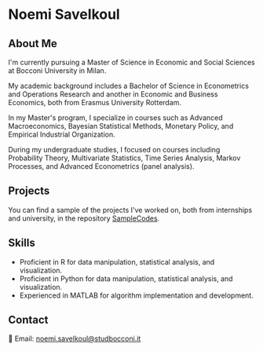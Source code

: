 # Noemi Savelkoul

## About Me
I'm currently pursuing a Master of Science in Economic and Social Sciences at Bocconi University in Milan.

My academic background includes a Bachelor of Science in Econometrics and Operations Research and another in Economic and Business Economics, both from Erasmus University Rotterdam.

In my Master's program, I specialize in courses such as Advanced Macroeconomics, Bayesian Statistical Methods, Monetary Policy, and Empirical Industrial Organization.

During my undergraduate studies, I focused on courses including Probability Theory, Multivariate Statistics, Time Series Analysis, Markov Processes, and Advanced Econometrics (panel analysis).

## Projects
You can find a sample of the projects I've worked on, both from internships and university, in the repository [SampleCodes](https://github.com/noemisavelkoul/SampleCodes). 

## Skills
- Proficient in R for data manipulation, statistical analysis, and visualization.
- Proficient in Python for data manipulation, statistical analysis, and visualization.
- Experienced in MATLAB for algorithm implementation and development.

## Contact
📧 Email: [noemi.savelkoul@studbocconi.it](mailto:noemi.savelkoul@studbocconi.it)
